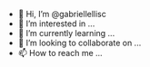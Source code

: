 - 👋 Hi, I’m @gabriellellisc
- 👀 I’m interested in ...
- 🌱 I’m currently learning ...
- 💞️ I’m looking to collaborate on ...
- 📫 How to reach me ...

<!---
gabriellellisc/gabriellellisc is a ✨ special ✨ repository because its `README.md` (this file) appears on your GitHub profile.
You can click the Preview link to take a look at your changes.
--->
